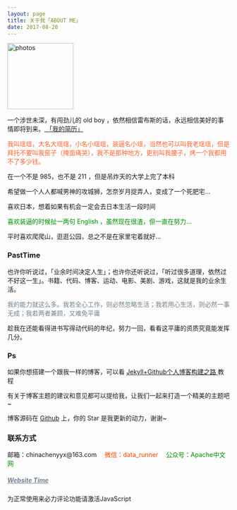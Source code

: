 ```yaml
---
layout: page
title: 关于我「ABOUT ME」 
date: 2017-08-20 
---
```

<a href="/photos/" target="_blank"><img src="http://omjh2j5h3.bkt.clouddn.com/%E5%A4%A9%E7%AD%96.jpg" width="150" height="150" alt="photos"/></a>

<p>
一个涉世未深，有闯劲儿的 old boy ，依然相信雷布斯的话，永远相信美好的事情即将到来。<a href="{{ site.baseurl }}/jianli.pdf" target="_blank"> 「我的简历」 </a>    


<div style="color:#FF6633">
<p>	我叫瑶瑶，大名大瑶瑶，小名小瑶瑶，装逼名小瑶，当然也可以叫我老瑶瑶，但是拜托不要叫我窑子（掩面痛哭），我不是那种地方，更别叫我腰子，烤一个我都用不了多少钱。
</p>
</div>
<p>
在一个不是 985，也不是 211 ，但是吊炸天的大学上完了本科
<p>
希望做一个人人都喊男神的攻城狮，怎奈岁月捉弄人，变成了一个死肥宅...
<p>
喜欢日本，想着如果有机会一定会去日本生活一段时间
</p>        
<div style="color:#008B00">
<p>
喜欢装逼的时候扯一两句 English ，虽然现在很渣，但一直在努力...        
</p>

</div>
<p>
平时喜欢爬爬山，逛逛公园，总之不是在家里宅着就好...           
<p>    

<p>

<h3> PastTime</h3>   

<p>


也许你听说过，「业余时间决定人生」；也许你还听说过，「听过很多道理，依然过不好这一生」。书籍、代码、博客、运动、电影、美剧、游戏，这就是我的业余生活。            


<div style="color:#708090">
<p>
     我的能力就这么多。我若全心工作，则必然忽略生活；我若用心生活，则必然一事无成；我若两者兼顾，又难免平庸
</p>
</div>
<p>
趁我在还能看得进书写得动代码的年纪，努力一回，看看这平庸的资质究竟能发挥几分。

<p>

<h3> Ps </h3>   
<p>
如果你想搭建一个跟我一样的博客，可以看
<a href="/2017/03/HowToCreateBlog/"> Jekyll+Github个人博客构建之路 </a>
教程

<p>

有关于博客主题的建议和意见都可以提给我，让我们一起来打造一个精美的主题吧~ 

<p> 

博客源码在 <a target="_blank" href='https://github.com/chenyyx/chenyyx.github.io/' target="_blank" >Github</a> 上，你的 Star 是我更新的动力，谢谢~

<h3> 联系方式 </h3>         
<script>
	function mousemethod(op,imgid){
	document.getElementById(imgid).style.display=op;
	}
</script>

<p>邮箱：chinachenyyx@163.com &emsp;<a href="#" onmouseover="mousemethod('block','img1')" onmouseout="mousemethod('none','img1')" style="color:#FF4500;text-decoration:none">微信：data_runner</a><img id="img1" src="http://od8sm9q7x.bkt.clouddn.com/wechat.png" style="display:none;"  width="128" height="128">&emsp;
	<a href="#" onmouseover="mousemethod('block','img2')" onmouseout="mousemethod('none','img2')" style="color:#008B00;text-decoration:none">公众号：Apache中文网</a><img id="img2" src="http://od8sm9q7x.bkt.clouddn.com/apachecn-qrcode.jpg" style="display:none;" width="128" height="128" >
 
<p>
<a href="/yyyyyx/" style="color:#708090"  target="_blank"> <h5>Website Time</h5></a>  
</p>


<!-- <div class="search_form">
    <div id="cse">
		<div class="gsc-control-cse gsc-control-cse-en">
			<div class="gsc-control-wrapper-cse" dir="ltr">
				<form class="gsc-search-box" accept-charset="utf-8">
					<table cellspacing="0" cellpadding="0" class="gsc-search-box">
						<tbody>
							<tr>
								<td class="gsc-input"><input autocomplete="off" type="text" size="10" class=" gsc-input " name="search" title="search" id="gsc-i-id1" dir="ltr" spellcheck="false" placeholder="Custom Search" style="outline: none; background: url(&quot;http://www.google.com/cse/static/images/1x/googlelogo_lightgrey_46x16dp.png&quot;) left center no-repeat rgb(255, 255, 255); text-indent: 48px;">
								</td>
								<td class="gsc-search-button">
									<input type="button" value="Search" class="gsc-search-button" title="search">
								</td>
								<td class="gsc-clear-button">
									<div class="gsc-clear-button" title="clear results">&nbsp;</div>
								</td>
							</tr>
						</tbody>
					</table>
					<table cellspacing="0" cellpadding="0" class="gsc-branding">
						<tbody>
							<tr>
								<td class="gsc-branding-user-defined">
								</td>
								<td class="gsc-branding-text">
									<div class="gsc-branding-text">powered by</div>
								</td>
								<td class="gsc-branding-img">
									<img src="https://www.google.com/cse/static/images/1x/googlelogo_grey_46x15dp.png" class="gsc-branding-img" srcset="https://www.google.com/cse/static/images/2x/googlelogo_grey_46x15dp.png 2x">
								</td>
							</tr>
						</tbody>
					</table>
				</form>
			<div class="gsc-results-wrapper-nooverlay">
				<div class="gsc-tabsAreaInvisible">
					<div class="gsc-tabHeader gsc-inline-block gsc-tabhActive">自定义搜索</div>
						<span class="gs-spacer"> </span>
					</div>
					<div class="gsc-tabsAreaInvisible"></div>
					<div class="gsc-above-wrapper-area-invisible">
						<table cellspacing="0" cellpadding="0" class="gsc-above-wrapper-area-container">
							<tbody>
								<tr>
									<td class="gsc-result-info-container">
										<div class="gsc-result-info-invisible"></div>
									</td>
								</tr>
							</tbody>
						</table>
					</div>
					<div class="gsc-adBlockInvisible"></div>
					<div class="gsc-wrapper">
						<div class="gsc-adBlockInvisible"></div>
						<div class="gsc-resultsbox-invisible">
							<div class="gsc-resultsRoot gsc-tabData gsc-tabdActive">
								<table cellspacing="0" cellpadding="0" class="gsc-resultsHeader">
									<tbody>
										<tr>
											<td class="gsc-twiddleRegionCell">
												<div class="gsc-twiddle">
													<div class="gsc-title">Web</div>
												</div>
												<div class="gsc-stats"></div>
												<div class="gsc-results-selector gsc-all-results-active">
													<div class="gsc-result-selector gsc-one-result" title="show one result">&nbsp;</div>
													<div class="gsc-result-selector gsc-more-results" title="show more results">&nbsp;</div>
													<div class="gsc-result-selector gsc-all-results" title="show all results">&nbsp;</div>
												</div>
											</td>
											<td class="gsc-configLabelCell"></td>
										</tr>
									</tbody>
								</table>
							<div>
							<div class="gsc-expansionArea"></div>
						</div>
					</div>
				</div>
			</div>
		</div>
	</div>
</div>
</div>
</div> -->

<body>
<div>
<script>
  (function() {
    var cx = '002061538256549327231:sbiszv7plg8';
    var gcse = document.createElement('script');
    gcse.type = 'text/javascript';
    gcse.async = true;
    gcse.src = 'https://cse.google.com/cse.js?cx=' + cx;
    var s = document.getElementsByTagName('script')[0];
    s.parentNode.insertBefore(gcse, s);
  })();
</script>
<gcse:searchbox></gcse:searchbox>
<gcse:searchresults></gcse:searchresults>
</div>
</body>

<!-- 来必力City版安装代码 -->
<div id="lv-container" data-id="city" data-uid="MTAyMC8zMzg4My8xMDQzNg==">
<script type="text/javascript">
   (function(d, s) {
       var j, e = d.getElementsByTagName(s)[0];

       if (typeof LivereTower === 'function') { return; }

       j = d.createElement(s);
       j.src = 'https://cdn-city.livere.com/js/embed.dist.js';
       j.async = true;

       e.parentNode.insertBefore(j, e);
   })(document, 'script');
</script>
<noscript>为正常使用来必力评论功能请激活JavaScript</noscript>
</div>
<!-- City版安装代码已完成 -->


